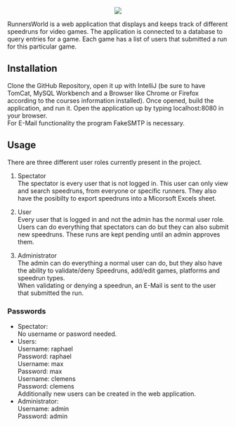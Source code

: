 ﻿<p align="center">
  <img src="https://i.imgur.com/S0lsMX0.png" />
</p>

RunnersWorld is a web application that displays and keeps track of different speedruns for video games. The application is connected to a database to query entries for a game. Each game has a list of users that submitted a run for this particular game.

## Installation
Clone the GitHub Repository, open it up with IntelliJ (be sure to have TomCat, MySQL Workbench and a Browser like Chrome or Firefox according to the courses information installed). Once opened, build the application, and run it. Open the application up by typing localhost:8080 in your browser.<br/>
For E-Mail functionality the program FakeSMTP is necessary.

## Usage

There are three different user roles currently present in the project.

 1. Spectator <br/>
The spectator is every user that is not logged in. This user can only view and search speedruns, from everyone or specific runners. They also have the posibilty to export speedruns into a Micorsoft Excels sheet.

 2. User<br/>
 Every user that is logged in and not the admin has the normal user role. Users can do everything that spectators can do but they can also submit new speedruns. These runs are kept pending until an admin approves them.
 
 3. Administrator<br/>
 The admin can do everything a normal user can do, but they also have the ability to validate/deny Speedruns, add/edit games, platforms and speedrun types.<br/>
 When validating or denying a speedrun, an E-Mail is sent to the user that submitted the run.

### Passwords

 - Spectator:<br/>
No username or pasword needed.
 - Users:<br/>
 Username: raphael<br/>
 Password: raphael<br/>
 Username: max<br/>
 Password: max<br/>
 Username: clemens<br/>
 Password: clemens<br/>
 Additionally new users can be created in the web application.
 - Administrator:<br/>
 Username: admin<br/>
 Password: admin<br/>
 
